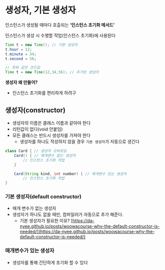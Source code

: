 # 생성자, 기본 생성자

인스턴스가 생성될 때마다 호출되는 **‘인스턴스 초기화 메서드’**

인스턴스가 생성 시 수행할 작업(인스턴스 초기화)에 사용된다

```java
Time t = new Time(); // 기본 생성자
t.hour = 12;
t.minute = 34;
t.second = 56;

// 위와 같은 코드임
Time t = new Time(12,34,56); // 추가된 생성자
```

**생성자 왜 만들어?**

- 인스턴스 초기화를 편리하게 하려구

## 생성자(constructor)

- 생성자의 이름은 클래스 이름과 같아야 한다
- 리턴값이 없다(void 안붙임)
- 모든 클래스는 반드시 생성자를 가져야 한다
    - 생성자를 하나도 작성하지 않을 경우 `기본 생성자`가 자동으로 생긴다

```java
class Card { // 생성자 오버로딩
	Card() { // 매개변수 없는 생성자
		// 인스턴스 초기화 작업
	}

	Card(String kind, int number) { // 매개변수 있는 생성자
		// 인스턴스 초기화 작업
}
```

### 기본 생성자(default constructor)

- 매개 변수가 없는 생성자
- 생성자가 하나도 없을 때만, 컴파일러가 자동으로 추가 해준다.
    - 기본 생성자가 필요한 이유?
    [https://da-nyee.github.io/posts/woowacourse-why-the-default-constructor-is-needed/](https://da-nyee.github.io/posts/woowacourse-why-the-default-constructor-is-needed/)

### 매개변수가 있는 생성자

- 생성자를 통해 간단하게 초기화 할 수 있다
